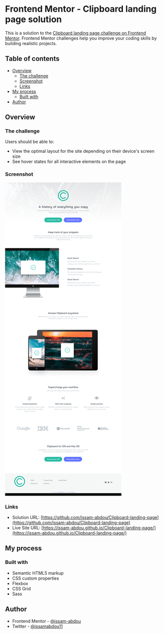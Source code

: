 # Frontend Mentor - Clipboard landing page solution

This is a solution to the [Clipboard landing page challenge on Frontend Mentor](https://www.frontendmentor.io/challenges/clipboard-landing-page-5cc9bccd6c4c91111378ecb9). Frontend Mentor challenges help you improve your coding skills by building realistic projects. 

## Table of contents

- [Overview](#overview)
  - [The challenge](#the-challenge)
  - [Screenshot](#screenshot)
  - [Links](#links)
- [My process](#my-process)
  - [Built with](#built-with)
- [Author](#author)


## Overview

### The challenge

Users should be able to:

- View the optimal layout for the site depending on their device's screen size
- See hover states for all interactive elements on the page

### Screenshot

![](./images/Screenshot.png)


### Links

- Solution URL: [https://github.com/issam-abdou/Clipboard-landing-page](https://github.com/issam-abdou/Clipboard-landing-page)
- Live Site URL: [https://issam-abdou.github.io/Clipboard-landing-page/](https://issam-abdou.github.io/Clipboard-landing-page/)

## My process

### Built with

- Semantic HTML5 markup
- CSS custom properties
- Flexbox
- CSS Grid
- Sass


## Author
- Frontend Mentor - [@issam-abdou](https://www.frontendmentor.io/profile/issam-abdou)
- Twitter - [@issamabdou11](https://twitter.com/issamabdou11)

